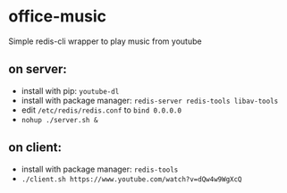 # office-music
Simple redis-cli wrapper to play music from youtube

## on server:
- install with pip: `youtube-dl`
- install with package manager: `redis-server redis-tools libav-tools`
- edit `/etc/redis/redis.conf` to `bind 0.0.0.0`
- `nohup ./server.sh &`

## on client:
- install with package manager: `redis-tools`
- `./client.sh https://www.youtube.com/watch?v=dQw4w9WgXcQ`

